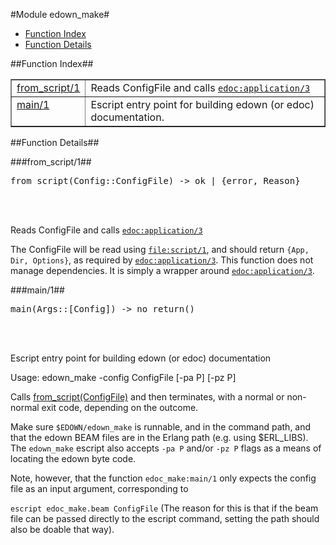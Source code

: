 

#Module edown_make#
* [Function Index](#index)
* [Function Details](#functions)




<a name="index"></a>

##Function Index##


<table width="100%" border="1" cellspacing="0" cellpadding="2" summary="function index"><tr><td valign="top"><a href="#from_script-1">from_script/1</a></td><td>Reads ConfigFile and calls <a href="edoc.md#application-3"><code>edoc:application/3</code></a></td></tr><tr><td valign="top"><a href="#main-1">main/1</a></td><td>Escript entry point for building edown (or edoc) documentation.</td></tr></table>


<a name="functions"></a>

##Function Details##

<a name="from_script-1"></a>

###from_script/1##




<pre>from_script(Config::ConfigFile) -&gt; ok | {error, Reason}</pre>
<br></br>






Reads ConfigFile and calls [`edoc:application/3`](edoc.md#application-3) 

The ConfigFile will be read using [`file:script/1`](file.md#script-1), and should return
`{App, Dir, Options}`, as required by [`edoc:application/3`](edoc.md#application-3). This function does not manage dependencies. It is simply a wrapper around
[`edoc:application/3`](edoc.md#application-3).<a name="main-1"></a>

###main/1##




<pre>main(Args::[Config]) -&gt; no_return()</pre>
<br></br>






Escript entry point for building edown (or edoc) documentation 

Usage: edown_make -config ConfigFile [-pa P] [-pz P] 

Calls [from_script(ConfigFile)](#from_script-1) and then terminates, 
with a normal or non-normal exit code, depending on the outcome. 

Make sure `$EDOWN/edown_make` is runnable, and in the command path, and
that the edown BEAM files are in the Erlang path (e.g. using $ERL_LIBS).
The `edown_make` escript also accepts `-pa P` and/or `-pz P` flags as a 
means of locating the edown byte code. 

Note, however, that the function `edoc_make:main/1` only expects the 
config file as an input argument, corresponding to 

`escript edoc_make.beam ConfigFile` (The reason for this is that if the beam file can be passed directly to
the escript command, setting the path should also be doable that way).
